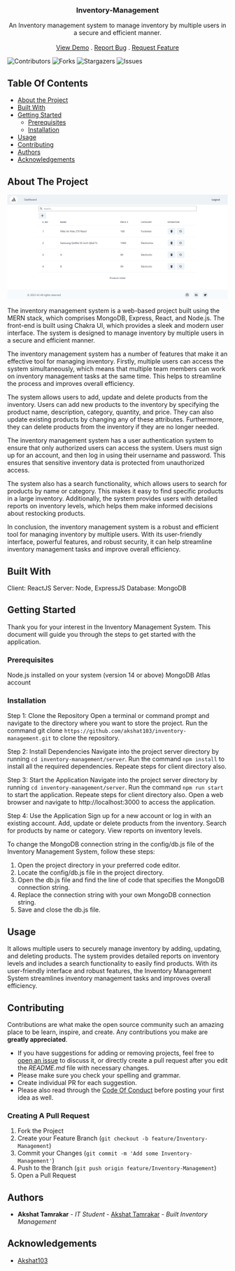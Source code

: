 <br/>
<p align="center">
  <h3 align="center">Inventory-Management</h3>

  <p align="center">
    An Inventory management system to manage inventory by multiple users in a secure and efficient manner.
    <br/>
    <br/>
    <a href="https://inventory-management-pi.vercel.app/">View Demo</a>
    .
    <a href="https://github.com/Akshat103/Inventory-Management/issues">Report Bug</a>
    .
    <a href="https://github.com/Akshat103/Inventory-Management/issues">Request Feature</a>
  </p>
</p>

![Contributors](https://img.shields.io/github/contributors/Akshat103/Inventory-Management?color=dark-green) ![Forks](https://img.shields.io/github/forks/Akshat103/Inventory-Management?style=social) ![Stargazers](https://img.shields.io/github/stars/Akshat103/Inventory-Management?style=social) ![Issues](https://img.shields.io/github/issues/Akshat103/Inventory-Management) 

## Table Of Contents

* [About the Project](#about-the-project)
* [Built With](#built-with)
* [Getting Started](#getting-started)
  * [Prerequisites](#prerequisites)
  * [Installation](#installation)
* [Usage](#usage)
* [Contributing](#contributing)
* [Authors](#authors)
* [Acknowledgements](#acknowledgements)

## About The Project

![Screen Shot](images/screenshot.png)

The inventory management system is a web-based project built using the MERN stack, which comprises MongoDB, Express, React, and Node.js. The front-end is built using Chakra UI, which provides a sleek and modern user interface. The system is designed to manage inventory by multiple users in a secure and efficient manner.

The inventory management system has a number of features that make it an effective tool for managing inventory. Firstly, multiple users can access the system simultaneously, which means that multiple team members can work on inventory management tasks at the same time. This helps to streamline the process and improves overall efficiency.

The system allows users to add, update and delete products from the inventory. Users can add new products to the inventory by specifying the product name, description, category, quantity, and price. They can also update existing products by changing any of these attributes. Furthermore, they can delete products from the inventory if they are no longer needed.

The inventory management system has a user authentication system to ensure that only authorized users can access the system. Users must sign up for an account, and then log in using their username and password. This ensures that sensitive inventory data is protected from unauthorized access.

The system also has a search functionality, which allows users to search for products by name or category. This makes it easy to find specific products in a large inventory. Additionally, the system provides users with detailed reports on inventory levels, which helps them make informed decisions about restocking products.

In conclusion, the inventory management system is a robust and efficient tool for managing inventory by multiple users. With its user-friendly interface, powerful features, and robust security, it can help streamline inventory management tasks and improve overall efficiency.

## Built With

Client: ReactJS
Server: Node, ExpressJS
Database: MongoDB

## Getting Started

Thank you for your interest in the Inventory Management System. This document will guide you through the steps to get started with the application.

### Prerequisites

Node.js installed on your system (version 14 or above)
MongoDB Atlas account

### Installation

Step 1: Clone the Repository
Open a terminal or command prompt and navigate to the directory where you want to store the project.
Run the command git clone ```https://github.com/akshat103/inventory-management.git``` to clone the repository.

Step 2: Install Dependencies
Navigate into the project server directory by running ```cd inventory-management/server```.
Run the command ```npm install``` to install all the required dependencies.
Repeate steps for client directory also.

Step 3: Start the Application
Navigate into the project server directory by running ```cd inventory-management/server```.
Run the command ```npm run start``` to start the application.
Repeate steps for client directory also.
Open a web browser and navigate to http://localhost:3000 to access the application.

Step 4: Use the Application
Sign up for a new account or log in with an existing account.
Add, update or delete products from the inventory.
Search for products by name or category.
View reports on inventory levels.

To change the MongoDB connection string in the config/db.js file of the Inventory Management System, follow these steps:

1. Open the project directory in your preferred code editor.
2. Locate the config/db.js file in the project directory.
3. Open the db.js file and find the line of code that specifies the MongoDB connection string.
4. Replace the connection string with your own MongoDB connection string.
5. Save and close the db.js file.

## Usage

 It allows multiple users to securely manage inventory by adding, updating, and deleting products. The system provides detailed reports on inventory levels and includes a search functionality to easily find products. With its user-friendly interface and robust features, the Inventory Management System streamlines inventory management tasks and improves overall efficiency.

## Contributing

Contributions are what make the open source community such an amazing place to be learn, inspire, and create. Any contributions you make are **greatly appreciated**.
* If you have suggestions for adding or removing projects, feel free to [open an issue](https://github.com/Akshat103/Inventory-Management/issues/new) to discuss it, or directly create a pull request after you edit the *README.md* file with necessary changes.
* Please make sure you check your spelling and grammar.
* Create individual PR for each suggestion.
* Please also read through the [Code Of Conduct](https://github.com/Akshat103/Inventory-Management/blob/main/CODE_OF_CONDUCT.md) before posting your first idea as well.

### Creating A Pull Request

1. Fork the Project
2. Create your Feature Branch (`git checkout -b feature/Inventory-Management`)
3. Commit your Changes (`git commit -m 'Add some Inventory-Management'`)
4. Push to the Branch (`git push origin feature/Inventory-Management`)
5. Open a Pull Request

## Authors

* **Akshat Tamrakar** - *IT Student* - [Akshat Tamrakar](https://github.com/Akshat103/) - *Built Inventory Management*

## Acknowledgements

* [Akshat103](https://github.com/Akshat103/)

